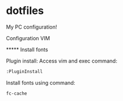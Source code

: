 # dotfiles
My PC configuration! 

Configuration VIM

***** Install fonts

Plugin install:
Access vim and exec command:

```bash
:PluginInstall
```
Install fonts using command:

```bash
fc-cache
```

